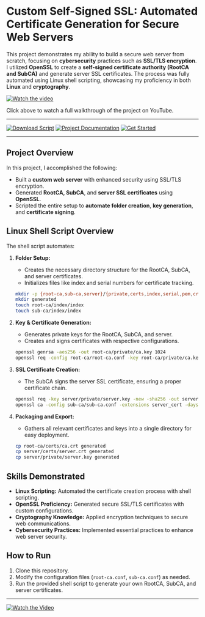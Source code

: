 # Custom Self-Signed SSL: Automated Certificate Generation for Secure Web Servers

This project demonstrates my ability to build a secure web server from scratch, focusing on **cybersecurity** practices such as **SSL/TLS encryption**. I utilized **OpenSSL** to create a **self-signed certificate authority (RootCA and SubCA)** and generate server SSL certificates. The process was fully automated using Linux shell scripting, showcasing my proficiency in both **Linux** and **cryptography**.

[![Watch the video](https://img.youtube.com/vi/2AdqcC8hQNI/0.jpg)](https://www.youtube.com/watch?v=2AdqcC8hQNI)

Click above to watch a full walkthrough of the project on YouTube.

---

[![Download Script](https://img.shields.io/badge/Download-Script-blue?style=for-the-badge&logo=github)](https://github.com/your-repo/download-script)
[![Project Documentation](https://img.shields.io/badge/View-Documentation-brightgreen?style=for-the-badge)](https://github.com/your-repo/documentation)
[![Get Started](https://img.shields.io/badge/Get-Started-orange?style=for-the-badge)](#how-to-run)

---

## Project Overview

In this project, I accomplished the following:

- Built a **custom web server** with enhanced security using SSL/TLS encryption.
- Generated **RootCA, SubCA**, and **server SSL certificates** using **OpenSSL**.
- Scripted the entire setup to **automate folder creation**, **key generation**, and **certificate signing**.

## Linux Shell Script Overview

The shell script automates:

1. **Folder Setup:**
    - Creates the necessary directory structure for the RootCA, SubCA, and server certificates.
    - Initializes files like index and serial numbers for certificate tracking.

    ```bash
    mkdir -p {root-ca,sub-ca,server}/{private,certs,index,serial,pem,crl,csr}
    mkdir generated
    touch root-ca/index/index
    touch sub-ca/index/index
    ```

2. **Key & Certificate Generation:**
    - Generates private keys for the RootCA, SubCA, and server.
    - Creates and signs certificates with respective configurations.

    ```bash
    openssl genrsa -aes256 -out root-ca/private/ca.key 1024
    openssl req -config root-ca/root-ca.conf -key root-ca/private/ca.key -new -x509 -days 7305 -sha256 -extensions v3_ca -out root-ca/certs/ca.crt
    ```

3. **SSL Certificate Creation:**
    - The SubCA signs the server SSL certificate, ensuring a proper certificate chain.
    
    ```bash
    openssl req -key server/private/server.key -new -sha256 -out server/csr/server.csr
    openssl ca -config sub-ca/sub-ca.conf -extensions server_cert -days 365 -notext -in server/csr/server.csr -out server/certs/server.crt
    ```

4. **Packaging and Export:**
    - Gathers all relevant certificates and keys into a single directory for easy deployment.

    ```bash
    cp root-ca/certs/ca.crt generated
    cp server/certs/server.crt generated
    cp server/private/server.key generated
    ```

## Skills Demonstrated

- **Linux Scripting:** Automated the certificate creation process with shell scripting.
- **OpenSSL Proficiency:** Generated secure SSL/TLS certificates with custom configurations.
- **Cryptography Knowledge:** Applied encryption techniques to secure web communications.
- **Cybersecurity Practices:** Implemented essential practices to enhance web server security.

## How to Run

1. Clone this repository.
2. Modify the configuration files (`root-ca.conf`, `sub-ca.conf`) as needed.
3. Run the provided shell script to generate your own RootCA, SubCA, and server certificates.

---

[![Watch the Video](https://img.shields.io/badge/Watch-Video-red?style=for-the-badge)](https://www.youtube.com/watch?v=2AdqcC8hQNI)
